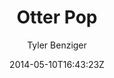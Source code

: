 ---
title: "Otter Pop"
github: https://github.com/tybenz/otter-pop/
demo: http://tybenz.com/otter-pop
author: Tyler Benziger
draft: true
ssg:
  - Jekyll
cms:
  - No Cms
date: 2014-05-10T16:43:23Z
github_branch: gh-pages
---